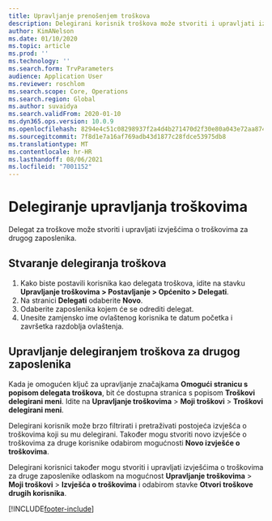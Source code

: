 ```yaml
---
title: Upravljanje prenošenjem troškova
description: Delegirani korisnik troškova može stvoriti i upravljati izvješćima o troškovima za drugog zaposlenika u tvrtki ili ustanovi.
author: KimANelson
ms.date: 01/10/2020
ms.topic: article
ms.prod: ''
ms.technology: ''
ms.search.form: TrvParameters
audience: Application User
ms.reviewer: roschlom
ms.search.scope: Core, Operations
ms.search.region: Global
ms.author: suvaidya
ms.search.validFrom: 2020-01-10
ms.dyn365.ops.version: 10.0.9
ms.openlocfilehash: 8294e4c51c08298937f2a4d4b271470d2f30e80a043e72aa874aa91306ac6712
ms.sourcegitcommit: 7f8d1e7a16af769adb43d1877c28fdce53975db8
ms.translationtype: MT
ms.contentlocale: hr-HR
ms.lasthandoff: 08/06/2021
ms.locfileid: "7001152"
---
```

# <a name="manage-expense-delegation"></a>Delegiranje upravljanja troškovima

Delegat za troškove može stvoriti i upravljati izvješćima o troškovima za drugog zaposlenika.

## <a name="configure-expense-delegation"></a>Stvaranje delegiranja troškova

1. Kako biste postavili korisnika kao delegata troškova, idite na stavku **Upravljanje troškovima > Postavljanje > Općenito > Delegati**.
2. Na stranici **Delegati** odaberite **Novo**.
3. Odaberite zaposlenika kojem će se odrediti delegat. 
4. Unesite zamjensko ime ovlaštenog korisnika te datum početka i završetka razdoblja ovlaštenja.

## <a name="manage-expense-delegation-for-another-employee"></a>Upravljanje delegiranjem troškova za drugog zaposlenika

Kada je omogućen ključ za upravljanje značajkama **Omogući stranicu s popisom delegata troškova**, bit će dostupna stranica s popisom **Troškovi delegirani meni**. Idite na **Upravljanje troškovima** > **Moji troškovi** > **Troškovi delegirani meni**.

Delegirani korisnik može brzo filtrirati i pretraživati postojeća izvješća o troškovima koji su mu delegirani. Također mogu stvoriti novo izvješće o troškovima za druge korisnike odabirom mogućnosti **Novo izvješće o troškovima**.

Delegirani korisnici također mogu stvoriti i upravljati izvješćima o troškovima za druge zaposlenike odlaskom na mogućnost **Upravljanje troškovima** > **Moji troškovi** > **Izvješća o troškovima** i odabirom stavke **Otvori troškove drugih korisnika**.


[!INCLUDE[footer-include](../includes/footer-banner.md)]